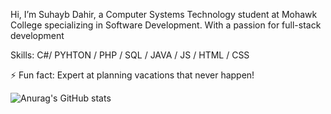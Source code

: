 Hi, I’m Suhayb Dahir, a Computer Systems Technology student
at Mohawk College specializing in Software Development. With
a passion for full-stack development

Skills: C#/ PYHTON / PHP / SQL / JAVA / JS / HTML / CSS 

⚡ Fun fact: Expert at planning vacations that never happen!

![Anurag's GitHub stats](https://github-readme-stats.vercel.app/api?username=Suhayb2015&theme=dark&show_icons=true)

